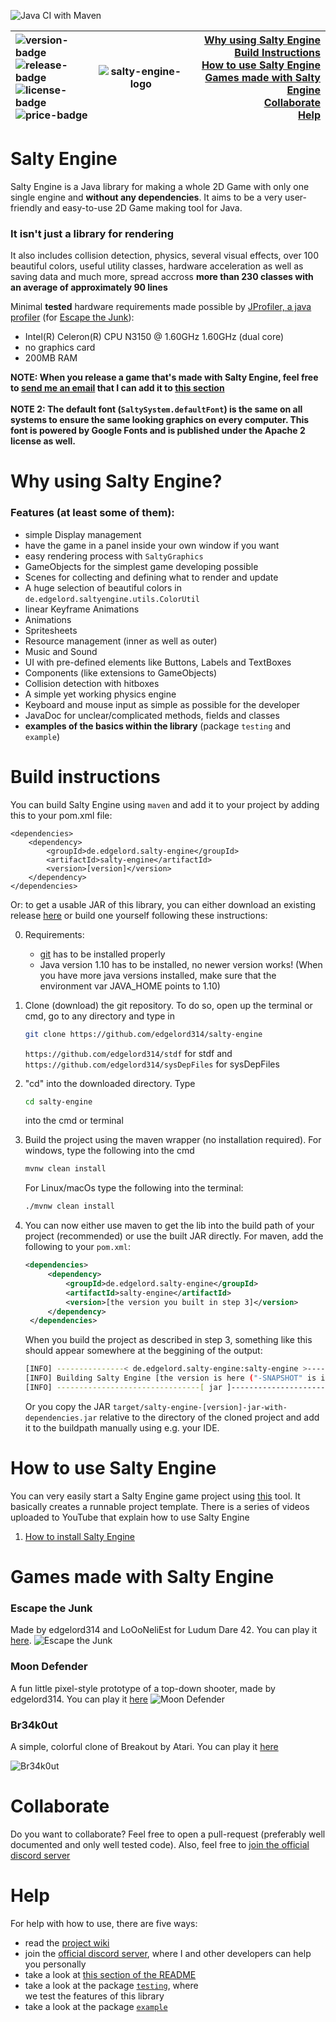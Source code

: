 ![Java CI with Maven](https://github.com/edgelord314/salty-engine/workflows/Java%20CI%20with%20Maven/badge.svg?branch=master)

| ![version-badge](https://img.shields.io/badge/version-0.14.15-orange.svg) <br> ![release-badge](https://img.shields.io/badge/release-0.14.8-brightgreen.svg) <br> ![license-badge](https://img.shields.io/hexpm/l/plug.svg) <br> ![price-badge](https://img.shields.io/badge/price-free-red.svg) | ![salty-engine-logo](logos/logo_small.png) | [Why using Salty Engine](#why-using-salty-engine) <br> [Build Instructions](#build-instructions) <br> [How to use Salty Engine](#how-to-use-salty-engine) <br> [Games made with Salty Engine](#games-made-with-salty-engine) <br> [Collaborate](#collaborate) <br> [Help](#help) |
|:---|:---:|---:|

# Salty Engine

Salty Engine is a Java library for making a whole 2D Game with only one single engine and **without any dependencies**. It aims to be a very user-friendly and easy-to-use 2D Game making tool for Java.

### It isn't just a library for rendering
It also includes collision detection, physics, several visual effects, over 100 beautiful colors, useful utility classes, hardware acceleration as well as saving data and much more, 
spread accross **more than 230 classes with an average of approximately 90 lines**

Minimal **tested** hardware requirements made possible by [JProfiler, a java profiler](https://www.ej-technologies.com/products/jprofiler/overview.html) (for [Escape the Junk](#games-made-with-salty-engine)):
- Intel(R) Celeron(R) CPU N3150 @ 1.60GHz 1.60GHz (dual core)
- no graphics card
- 200MB RAM

**NOTE: When you release a game that's made with Salty Engine, feel free to [send me an email](mailto:malte.dostal@gmail.com) that I can add it to [this section](#games-made-with-salty-engine)** <br></br>
**NOTE 2: The default font (`SaltySystem.defaultFont`) is the same on all systems to ensure the same looking graphics on every computer. This font is powered by Google Fonts and is published under the Apache 2 license as well.**  

# Why using Salty Engine?

### Features (at least some of them):
- simple Display management
- have the game in a panel inside your own window if you want
- easy rendering process with ```SaltyGraphics```
- GameObjects for the simplest game developing possible
- Scenes for collecting and defining what to render and update
- A huge selection of beautiful colors in `de.edgelord.saltyengine.utils.ColorUtil`
- linear Keyframe Animations
- Animations
- Spritesheets
- Resource management (inner as well as outer)
- Music and Sound
- UI with pre-defined elements like Buttons, Labels and TextBoxes
- Components (like extensions to GameObjects)
- Collision detection with hitboxes
- A simple yet working physics engine
- Keyboard and mouse input as simple as possible for the developer
- JavaDoc for unclear/complicated methods, fields and classes
- **examples of the basics within the library** (package `testing` and `example`)

# Build instructions
You can build Salty Engine using `maven` and add it to your project by adding this to your pom.xml file:
```
<dependencies>
    <dependency>
        <groupId>de.edgelord.salty-engine</groupId>
        <artifactId>salty-engine</artifactId>
        <version>[version]</version>
    </dependency>
</dependencies>
```
Or: to get a usable JAR of this library, you can either download an existing release [here](https://github.com/edgelord314/salty-engine/releases/) or build one yourself following these instructions:

0. Requirements:
    - [git](https://git-scm.com) has to be installed properly
    - Java version 1.10 has to be installed, no newer version works! (When you have more java versions installed, make sure that the environment var JAVA_HOME points to 1.10)
1. Clone (download) the git repository. To do so, open up the terminal or cmd, go to any directory and type in

   ```bash
   git clone https://github.com/edgelord314/salty-engine
   ```
   `https://github.com/edgelord314/stdf` for stdf and <br>
   `https://github.com/edgelord314/sysDepFiles` for sysDepFiles

2. "cd" into the downloaded directory. Type

   ```bash
   cd salty-engine
   ```

   into the cmd or terminal

3. Build the project using the maven wrapper (no installation required).
   For windows, type the following into the cmd

   ```bash
   mvnw clean install
   ```

   For Linux/macOs type the following into the terminal:

   ```bash
   ./mvnw clean install
   ```

4. You can now either use maven to get the lib into the build path of your project (recommended) or use the built JAR directly.
   For maven, add the following to your `pom.xml`:

   ```xml
   <dependencies>
        <dependency>
            <groupId>de.edgelord.salty-engine</groupId>
            <artifactId>salty-engine</artifactId>
            <version>[the version you built in step 3]</version>
        </dependency>
    </dependencies>
   ```
   When you build the project as described in step 3, something like this should appear somewhere at the beggining of the output:

   ```bash
   [INFO] ---------------< de.edgelord.salty-engine:salty-engine >----------------
   [INFO] Building Salty Engine [the version is here ("-SNAPSHOT" is important!)]
   [INFO] --------------------------------[ jar ]---------------------------------

   ```

   Or you copy the JAR `target/salty-engine-[version]-jar-with-dependencies.jar` relative to the directory of the cloned project and add it to the buildpath manually using e.g. your IDE.

# How to use Salty Engine

You can very easily start a Salty Engine game project using [this](https://www.github.com/edgelord314/salty-engine-setup) tool. It basically creates a runnable project template.
There is a series of videos uploaded to YouTube that explain how to use Salty Engine

1. [How to install Salty Engine](https://youtu.be/7rQp3EQbX_k)

# Games made with Salty Engine

### Escape the Junk
Made by edgelord314 and LoOoNeliEst for Ludum Dare 42. You can play it [here](https://ldjam.com/events/ludum-dare/42/escape-the-junk).
![Escape the Junk](games/Escape-the-Junk.png)

### Moon Defender
A fun little pixel-style prototype of a top-down shooter, made by edgelord314. You can play it [here](https://edgelord314.itch.io/moon-defender)
![Moon Defender](https://img.itch.zone/aW1nLzI4ODk1NjQucG5n/315x250%23c/k3gwyf.png)

### Br34k0ut 
A simple, colorful clone of Breakout by Atari. You can play it [here](https://edgelord314.itch.io/br34k0ut) <p>
![Br34k0ut](https://img.itch.zone/aW1nLzI4ODk5ODEucG5n/347x500/rgYDOZ.png)

# Collaborate
Do you want to collaborate? Feel free to open a pull-request (preferably well documented and only well tested code). Also, feel free to [join the official discord server](https://discord.gg/VW45ySv) <p>

# Help
For help with how to use, there are five ways:

- read the [project wiki](https://github.com/edgelord314/salty-engine/wiki)
- join the [official discord server](https://discord.gg/VW45ySv), where I and other developers can help you personally
- take a look at [this section of the README](#how-to-use-salty-engine)
- take a look at the package [`testing`](https://github.com/edgelord314/salty-engine/tree/master/src/main/java/testing), where   
  we test the features of this library
- take a look at the package [`example`](https://github.com/edgelord314/salty-engine/tree/master/src/main/java/de/edgelord/saltyengine/example)
